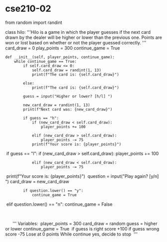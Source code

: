 # cse210-02
from random import randint

class hilo:
    '''Hilo is a game in which the player guesses 
    if the next card drawn by the dealer will be 
    higher or lower than the previous one. Points 
    are won or lost based on whether or not the 
    player guessed correctly.
    '''
    card_draw = 0
    play_points = 300
    continue_game = True

    def __init__(self, player_points, continue_game):
        while continue_game == True:
            if self.card_draw <= 0:
                self.card_draw = randint(1, 13)
                print(f"The card is: {self.card_draw}")

            else:
                print(f"The card is: {self.card_draw}")

            guess = input("Higher or lower? [h/l] ")

            new_card_draw = randint(1, 13)
            print(f"Next card was: {new_card_draw}")

            if guess == "h":
                if (new_card_draw < self.card_draw):
                    player_points += 100
                
                elif (new_card_draw > self.card_draw):
                    player_points -= 75
                print(f"Your score is: {player_points}")
​
            if guess == "l":
                if (new_card_draw > self.card_draw):
                    player_points += 100
                
                elif (new_card_draw < self.card_draw):
                    player_points -= 75
​
                print(f"Your score is: {player_points}")
​
            question = input("Play again? [y/n] ")
            card_draw = new_card_draw
            
            if question.lower() == "y":
                continue_game = True
​
            elif question.lower() == "n":
                continue_game = False
​
            
​
            
​
​
​
​
​
​
'''
Variables:
​
player_points = 300
card_draw = random
guess = higher or lower
continue_game = True
​
if guess is right score +100
if guess wrong score -75
Lose at 0 points
While continue yes, decide to stop
​
'''
